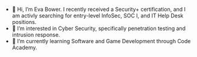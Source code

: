 - 👋 Hi, I’m Eva Bower. I recently received a Security+ certification, and I am activly searching for entry-level InfoSec, SOC I, and IT Help Desk positions. 
- 👀 I’m interested in Cyber Security, specifically penetration testing and intrusion response. 
- 🌱 I’m currently learning Software and Game Development through Code Academy.

<!---
E0Bower/E0Bower is a ✨ special ✨ repository because its `README.md` (this file) appears on your GitHub profile.
You can click the Preview link to take a look at your changes.
--->

